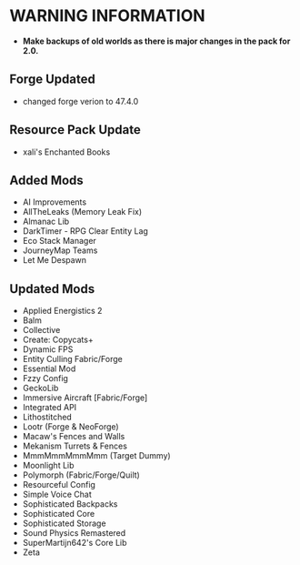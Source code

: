 # WARNING INFORMATION

- **Make backups of old worlds as there is major changes in the pack for 2.0.**

## Forge Updated

- changed forge verion to 47.4.0

## Resource Pack Update

- xali's Enchanted Books

## Added Mods

- AI Improvements
- AllTheLeaks (Memory Leak Fix)
- Almanac Lib
- DarkTimer - RPG Clear Entity Lag
- Eco Stack Manager
- JourneyMap Teams
- Let Me Despawn

## Updated Mods

- Applied Energistics 2
- Balm
- Collective
- Create: Copycats+
- Dynamic FPS
- Entity Culling Fabric/Forge
- Essential Mod
- Fzzy Config
- GeckoLib
- Immersive Aircraft [Fabric/Forge]
- Integrated API
- Lithostitched
- Lootr (Forge & NeoForge)
- Macaw's Fences and Walls
- Mekanism Turrets & Fences
- MmmMmmMmmMmm (Target Dummy)
- Moonlight Lib
- Polymorph (Fabric/Forge/Quilt)
- Resourceful Config
- Simple Voice Chat
- Sophisticated Backpacks
- Sophisticated Core
- Sophisticated Storage
- Sound Physics Remastered
- SuperMartijn642's Core Lib
- Zeta
